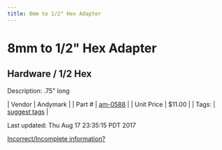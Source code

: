 ```yaml
---
title: 8mm to 1/2" Hex Adapter
---
```


# 8mm to 1/2" Hex Adapter
## Hardware / 1/2 Hex
Description: 	.75" long 

| Vendor | Andymark | 
| Part # | [am-0588](http://www.andymark.com/8mm-Keyed-Bore-1-2-Inch-Hex-Adapter-p/am-0588.htm) | 
| Unit Price | $11.00 | 
| Tags: | [suggest tags](https://docs.google.com/forms/d/e/1FAIpQLSeWyY8v3RgOty-MyWmh9U0iivNYN_molChYyS-0U-o-kOAv_g/viewform) | 

Last updated: Thu Aug 17 23:35:15 PDT 2017

 [Incorrect/Incomplete information?](https://docs.google.com/forms/d/e/1FAIpQLSeWyY8v3RgOty-MyWmh9U0iivNYN_molChYyS-0U-o-kOAv_g/viewform)